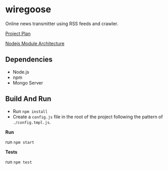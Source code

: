 # wiregoose

Online news transmitter using RSS feeds and crawler.

[Project Plan](docs/project-plan.md)

[Nodejs Module Architecture](docs/module-architecture.md)

## Dependencies

* Node.js
* npm
* Mongo Server

## Build And Run

* Run `npm install`
* Create a `config.js` file in the root of the project following the pattern of `./config.tmpl.js`.

**Run**

run `npm start`

**Tests**

run `npm test`
